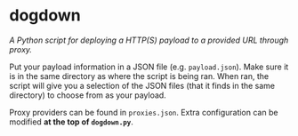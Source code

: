# dogdown

*A Python script for deploying a HTTP(S) payload to a provided URL through proxy.*

Put your payload information in a JSON file (e.g. `payload.json`). Make sure it is in the same directory as where the script is being ran. When ran, the script will give you a selection of the JSON files (that it finds in the same directory) to choose from as your payload.

Proxy providers can be found in `proxies.json`. Extra configuration can be modified **at the top of `dogdown.py`**.
